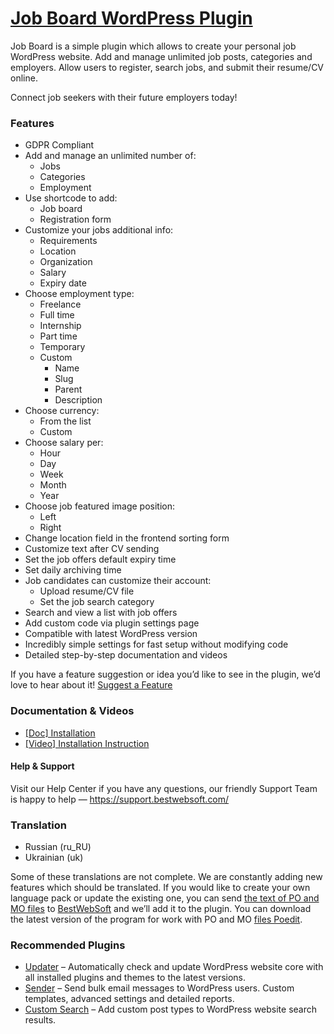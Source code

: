 <a href="https://bestwebsoft.com/products/wordpress/plugins/job-board/" target=_blank>Job Board WordPress Plugin</a>
========================

<p>Job Board is a simple plugin which allows to create your personal job WordPress website. Add and manage unlimited job posts, categories and employers. Allow users to register, search jobs, and submit their resume/CV online.</p>
<p>Connect job seekers with their future employers today!</p>
<p><span class="embed-youtube" style="text-align:center; display: block;"></span></p>
<h3>Features</h3>
<ul>
<li>GDPR Compliant</li>
<li>Add and manage an unlimited number of:
<ul>
<li>Jobs</li>
<li>Categories</li>
<li>Employment</li>
</ul>
</li>
<li>Use shortcode to add:
<ul>
<li>Job board</li>
<li>Registration form</li>
</ul>
</li>
<li>Customize your jobs additional info:
<ul>
<li>Requirements</li>
<li>Location</li>
<li>Organization</li>
<li>Salary</li>
<li>Expiry date</li>
</ul>
</li>
<li>Choose employment type:
<ul>
<li>Freelance</li>
<li>Full time</li>
<li>Internship</li>
<li>Part time</li>
<li>Temporary</li>
<li>Custom
<ul>
<li>Name</li>
<li>Slug</li>
<li>Parent</li>
<li>Description</li>
</ul>
</li>
</ul>
</li>
<li>Choose currency:
<ul>
<li>From the list</li>
<li>Custom</li>
</ul>
</li>
<li>Choose salary per:
<ul>
<li>Hour</li>
<li>Day</li>
<li>Week</li>
<li>Month</li>
<li>Year</li>
</ul>
</li>
<li>Choose job featured image position:
<ul>
<li>Left</li>
<li>Right</li>
</ul>
</li>
<li>Change location field in the frontend sorting form</li>
<li>Customize text after CV sending</li>
<li>Set the job offers default expiry time</li>
<li>Set daily archiving time</li>
<li>Job candidates can customize their account:
<ul>
<li>Upload resume/CV file</li>
<li>Set the job search category</li>
</ul>
</li>
<li>Search and view a list with job offers</li>
<li>Add custom code via plugin settings page</li>
<li>Compatible with latest WordPress version</li>
<li>Incredibly simple settings for fast setup without modifying code</li>
<li>Detailed step-by-step documentation and videos</li>
</ul>
<p>If you have a feature suggestion or idea you&#8217;d like to see in the plugin, we&#8217;d love to hear about it! <a href="https://support.bestwebsoft.com/hc/en-us/requests/new" rel="nofollow">Suggest a Feature</a></p>
<h3>Documentation &amp; Videos</h3>
<ul>
<li><a href="https://docs.google.com/document/d/1-hvn6WRvWnOqj5v5pLUk7Awyu87lq5B_dO-Tv-MC9JQ/" rel="nofollow">[Doc] Installation</a></li>
<li><a href="https://www.youtube.com/watch?v=-5mDdQmDuIc" rel="nofollow">[Video] Installation Instruction</a></li>
</ul>
<h4>Help &amp; Support</h4>
<p>Visit our Help Center if you have any questions, our friendly Support Team is happy to help — <a href="https://support.bestwebsoft.com/" rel="nofollow">https://support.bestwebsoft.com/</a></p>
<h3>Translation</h3>
<ul>
<li>Russian (ru_RU)</li>
<li>Ukrainian (uk)</li>
</ul>
<p>Some of these translations are not complete. We are constantly adding new features which should be translated. If you would like to create your own language pack or update the existing one, you can send <a href="https://codex.wordpress.org/Translating_WordPress" rel="nofollow">the text of PO and MO files</a> to <a href="https://support.bestwebsoft.com/hc/en-us/requests/new" rel="nofollow">BestWebSoft</a> and we&#8217;ll add it to the plugin. You can download the latest version of the program for work with PO and MO <a href="https://www.poedit.net/download.php" rel="nofollow">files Poedit</a>.</p>
<h3>Recommended Plugins</h3>
<ul>
<li><a href="https://bestwebsoft.com/products/wordpress/plugins/updater/?k=c9514c3366ba95825f1470bfc8d75f4f" rel="nofollow">Updater</a> &#8211; Automatically check and update WordPress website core with all installed plugins and themes to the latest versions.</li>
<li><a href="https://bestwebsoft.com/products/wordpress/plugins/sender/?k=ccd218c6d916f9735e3de54ff210e4fe" rel="nofollow">Sender</a> &#8211; Send bulk email messages to WordPress users. Custom templates, advanced settings and detailed reports.</li>
<li><a href="https://bestwebsoft.com/products/wordpress/plugins/custom-search/?k=0320eef03b72c22f7448ab163f612a6d" rel="nofollow">Custom Search</a> &#8211; Add custom post types to WordPress website search results.</li>
</ul>
